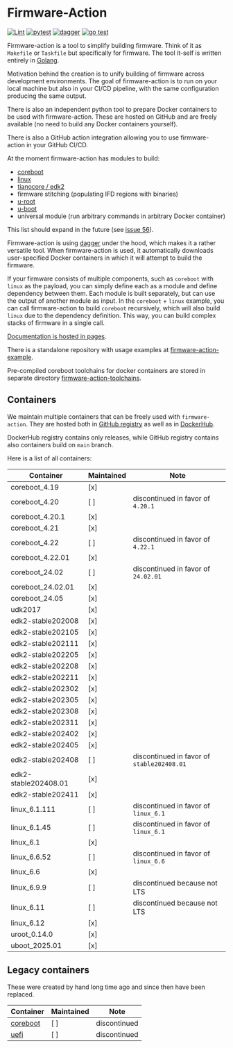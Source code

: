 # Firmware-Action

[![Lint](https://github.com/9elements/firmware-action/actions/workflows/lint.yml/badge.svg)](https://github.com/9elements/firmware-action/actions/workflows/lint.yml)
[![pytest](https://github.com/9elements/firmware-action/actions/workflows/pytest.yml/badge.svg)](https://github.com/9elements/firmware-action/actions/workflows/pytest.yml)
[![dagger](https://github.com/9elements/firmware-action/actions/workflows/docker-build-and-test.yml/badge.svg)](https://github.com/9elements/firmware-action/actions/workflows/docker-build-and-test.yml)
[![go test](https://github.com/9elements/firmware-action/actions/workflows/go-test.yml/badge.svg)](https://github.com/9elements/firmware-action/actions/workflows/go-test.yml)

Firmware-action is a tool to simplify building firmware. Think of it as `Makefile` or `Taskfile` but specifically for firmware. The tool it-self is written entirely in [Golang](https://go.dev/).

Motivation behind the creation is to unify building of firmware across development environments. The goal of firmware-action is to run on your local machine but also in your CI/CD pipeline, with the same configuration producing the same output.

There is also an independent python tool to prepare Docker containers to be used with firmware-action. These are hosted on GitHub and are freely available (no need to build any Docker containers yourself).

There is also a GitHub action integration allowing you to use firmware-action in your GitHub CI/CD.

At the moment firmware-action has modules to build:
- [coreboot](https://coreboot.org/)
- [linux](https://www.kernel.org/)
- [tianocore / edk2](https://www.tianocore.org/)
- firmware stitching (populating IFD regions with binaries)
- [u-root](https://github.com/u-root/u-root)
- [u-boot](https://docs.u-boot.org/en/latest/index.html)
- universal module (run arbitrary commands in arbitrary Docker container)

This list should expand in the future (see [issue 56](https://github.com/9elements/firmware-action/issues/56)).

Firmware-action is using [dagger](https://docs.dagger.io/) under the hood, which makes it a rather versatile tool. When firmware-action is used, it automatically downloads user-specified Docker containers in which it will attempt to build the firmware.

If your firmware consists of multiple components, such as `coreboot` with `linux` as the payload, you can simply define each as a module and define dependency between them. Each module is built separately, but can use the output of another module as input. In the `coreboot` + `linux` example, you can call firmware-action to build `coreboot` recursively, which will also build `linux` due to the dependency definition. This way, you can build complex stacks of firmware in a single call.

[Documentation is hosted in pages](https://9elements.github.io/firmware-action/).

There is a standalone repository with usage examples at [firmware-action-example](https://github.com/9elements/firmware-action-example).

Pre-compiled coreboot toolchains for docker containers are stored in separate directory [firmware-action-toolchains](https://github.com/9elements/firmware-action-toolchains).


## Containers

We maintain multiple containers that can be freely used with `firmware-action`. They are hosted both in [GitHub registry](https://github.com/orgs/9elements/packages?repo_name=firmware-action) as well as in [DockerHub](https://hub.docker.com/u/9elementscyberops).

DockerHub registry contains only releases, while GitHub registry contains also containers build on `main` branch.

Here is a list of all containers:

| Container            | Maintained | Note                                       |
| -------------------- | ---------- | ------------------------------------------ |
| coreboot_4.19        | [x]        |                                            |
| coreboot_4.20        | [ ]        | discontinued in favor of `4.20.1`          |
| coreboot_4.20.1      | [x]        |                                            |
| coreboot_4.21        | [x]        |                                            |
| coreboot_4.22        | [ ]        | discontinued in favor of `4.22.1`          |
| coreboot_4.22.01     | [x]        |                                            |
| coreboot_24.02       | [ ]        | discontinued in favor of `24.02.01`        |
| coreboot_24.02.01    | [x]        |                                            |
| coreboot_24.05       | [x]        |                                            |
| udk2017              | [x]        |                                            |
| edk2-stable202008    | [x]        |                                            |
| edk2-stable202105    | [x]        |                                            |
| edk2-stable202111    | [x]        |                                            |
| edk2-stable202205    | [x]        |                                            |
| edk2-stable202208    | [x]        |                                            |
| edk2-stable202211    | [x]        |                                            |
| edk2-stable202302    | [x]        |                                            |
| edk2-stable202305    | [x]        |                                            |
| edk2-stable202308    | [x]        |                                            |
| edk2-stable202311    | [x]        |                                            |
| edk2-stable202402    | [x]        |                                            |
| edk2-stable202405    | [x]        |                                            |
| edk2-stable202408    | [ ]        | discontinued in favor of `stable202408.01` |
| edk2-stable202408.01 | [x]        |                                            |
| edk2-stable202411    | [x]        |                                            |
| linux_6.1.111        | [ ]        | discontinued in favor of `linux_6.1`       |
| linux_6.1.45         | [ ]        | discontinued in favor of `linux_6.1`       |
| linux_6.1            | [x]        |                                            |
| linux_6.6.52         | [ ]        | discontinued in favor of `linux_6.6`       |
| linux_6.6            | [x]        |                                            |
| linux_6.9.9          | [ ]        | discontinued because not LTS               |
| linux_6.11           | [ ]        | discontinued because not LTS               |
| linux_6.12           | [x]        |                                            |
| uroot_0.14.0         | [x]        |                                            |
| uboot_2025.01        | [x]        |                                            |


## Legacy containers

These were created by hand long time ago and since then have been replaced.

| Container                                                                         | Maintained | Note         |
| --------------------------------------------------------------------------------- | ---------- | ------------ |
| [coreboot](https://github.com/orgs/9elements/packages/container/package/coreboot) | [ ]        | discontinued |
| [uefi](https://github.com/orgs/9elements/packages/container/package/uefi)         | [ ]        | discontinued |
